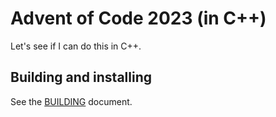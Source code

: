 # Advent of Code 2023 (in C++)

Let's see if I can do this in C++.

## Building and installing

See the [BUILDING](BUILDING.md) document.
